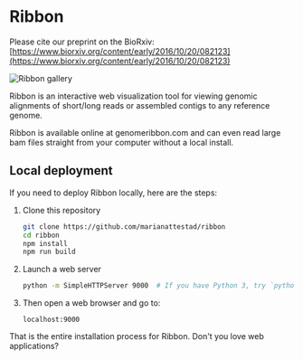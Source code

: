 # Ribbon

Please cite our preprint on the BioRxiv: [https://www.biorxiv.org/content/early/2016/10/20/082123](https://www.biorxiv.org/content/early/2016/10/20/082123)

![Ribbon gallery](/images/gallery.png)

Ribbon is an interactive web visualization tool for viewing genomic alignments of short/long reads or assembled contigs to any reference genome. 

Ribbon is available online at genomeribbon.com and can even read large bam files straight from your computer without a local install. 

## Local deployment
If you need to deploy Ribbon locally, here are the steps:

1. Clone this repository

   ```bash
   git clone https://github.com/marianattestad/ribbon
   cd ribbon
   npm install
   npm run build
   ```

2. Launch a web server

   ```bash
   python -m SimpleHTTPServer 9000  # If you have Python 3, try `python3 -m http.server`
   ```

3. Then open a web browser and go to:

   ```
   localhost:9000
   ```

That is the entire installation process for Ribbon. Don't you love web applications?

